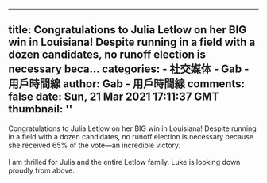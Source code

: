 
---
title: Congratulations to Julia Letlow on her BIG win in Louisiana!  Despite running in a field with a dozen candidates, no runoff election is necessary beca...
categories: 
    - 社交媒体
    - Gab - 用戶時間線
author: Gab - 用戶時間線
comments: false
date: Sun, 21 Mar 2021 17:11:37 GMT
thumbnail: ''
---

<div>   
Congratulations to Julia Letlow on her BIG win in Louisiana!  Despite running in a field with a dozen candidates, no runoff election is necessary because she received 65% of the vote—an incredible victory.<br><br>I am thrilled for Julia and the entire Letlow family.  Luke is looking down proudly from above.  
</div>
            